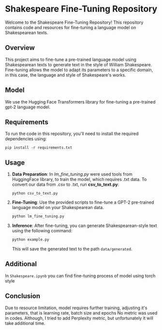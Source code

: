 # Shakespeare Fine-Tuning Repository

Welcome to the Shakespeare Fine-Tuning Repository! This repository contains code and resources for fine-tuning a language model on Shakespearean texts.

## Overview

This project aims to fine-tune a pre-trained language model using Shakespearean texts to generate text in the style of William Shakespeare. Fine-tuning allows the model to adapt its parameters to a specific domain, in this case, the language and style of Shakespeare's works.

## Model
We use the Hugging Face Transformers library for fine-tuning a pre-trained gpt-2 language model. 

## Requirements

To run the code in this repository, you'll need to install the required dependencies using:

```
pip install -r requirements.txt
```

## Usage

1. **Data Preparation**:  In *lm_fine_tuning.py* were used tools from HuggingFace library, to train the model, which requires .txt data. 
To convert our data from .csv to .txt, run **csv_to_text.py**:
    ```
    python csv_to_text.py
    ```

2. **Fine-Tuning**: Use the provided scripts to fine-tune a GPT-2 pre-trained language model on your Shakespearean data.

    ```bash
    python lm_fine_tuning.py
    ```

3. **Inference**: After fine-tuning, you can generate Shakespearean-style text using the following command:

    ```bash
    python example.py
    ```
    This will save the generated text to the path `data/generated`.

## Additional

In ```Shakespeare.ipynb``` you can find fine-tuning process of model using torch style

## Conclusion
Due to resource limitation, model requires further training, adjusting it's parameters, that is learning rate, batch size and epochs
No metric was used in codes. Although, I tried to add Perplexity metric, but unfortunately it will take additional time.